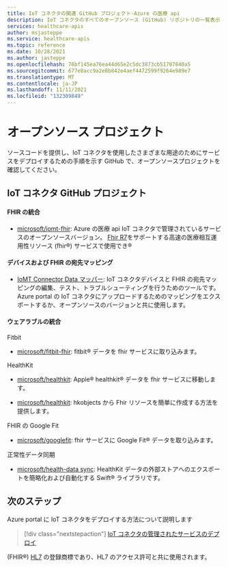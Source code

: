 ```yaml
---
title: IoT コネクタの関連 GitHub プロジェクト-Azure の医療 api
description: IoT コネクタのすべてのオープンソース (GitHub) リポジトリの一覧表示
services: healthcare-apis
author: msjasteppe
ms.service: healthcare-apis
ms.topic: reference
ms.date: 10/28/2021
ms.author: jasteppe
ms.openlocfilehash: 76bf145ea76ea44d65e2c5dc3873cb51707840a5
ms.sourcegitcommit: 677e8acc9a2e8b842e4aef4472599f9264e989e7
ms.translationtype: MT
ms.contentlocale: ja-JP
ms.lasthandoff: 11/11/2021
ms.locfileid: "132309849"
---
```

# <a name="open-source-projects"></a>オープンソース プロジェクト

ソースコードを提供し、IoT コネクタを使用したさまざまな用途のためにサービスをデプロイするための手順を示す GitHub で、オープンソースプロジェクトを確認してください。 

## <a name="iot-connector-github-projects"></a>IoT コネクタ GitHub プロジェクト

#### <a name="fhir-integration"></a>FHIR の統合

* [microsoft/iomt-fhir](https://github.com/microsoft/iomt-fhir): Azure の医療 api IoT コネクタで管理されているサービスのオープンソースバージョン。 [Fhir R7](https://www.hl7.org/implement/standards/product_brief.cfm?product_id=491)をサポートする高速の医療相互運用性リソース (fhir&#174;) サービスで使用でき&#174;

#### <a name="device-and-fhir-destination-mappings"></a>デバイスおよび FHIR の宛先マッピング

* [IoMT Connector Data マッパー](https://github.com/microsoft/iomt-fhir/tree/master/tools/data-mapper): IoT コネクタデバイスと FHIR の宛先マッピングの編集、テスト、トラブルシューティングを行うためのツールです。 Azure portal の IoT コネクタにアップロードするためのマッピングをエクスポートするか、オープンソースのバージョンと共に使用します。

#### <a name="wearables-integration"></a>ウェアラブルの統合

Fitbit

* [microsoft/fitbit-fhir](https://github.com/microsoft/FitbitOnFHIR): fitbit&#174; データを fhir サービスに取り込みます。

HealthKit

* [microsoft/healthkit](https://github.com/microsoft/healthkit-on-fhir): Apple&#174; healthkit&#174; データを fhir サービスに移動します。

* [microsoft/healthkit](https://github.com/microsoft/healthkit-to-fhir): hkobjects から Fhir リソースを簡単に作成する方法を提供します。

FHIR の Google Fit

* [microsoft/googlefit](https://github.com/microsoft/googlefit-on-fhir): fhir サービスに Google Fit&#174; データを取り込みます。

正常性データ同期

* [microsoft/health-data sync](https://github.com/microsoft/health-data-sync): HealthKit データの外部ストアへのエクスポートを簡略化および自動化する Swift&#174; ライブラリです。

## <a name="next-steps"></a>次のステップ
Azure portal に IoT コネクタをデプロイする方法について説明します

>[!div class="nextstepaction"]
>[IoT コネクタの管理されたサービスのデプロイ](deploy-iot-connector-in-azure.md)

(FHIR&#174;) [HL7](https://hl7.org/fhir/) の登録商標であり、HL7 のアクセス許可と共に使用されます。
